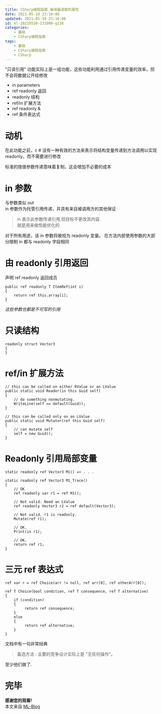 ```yaml
---
title: CSharp编程指南_编译器读取的属性
date: 2021-05-10 23:10:00
updated: 2021-05-10 23:10:00
id: ml-20210510-231000-g138
categories:
	- 基础
	- CSharp编程指南
tags: 
	- 基础
	- CSharp编程指南
	- CSharp
---
```


"只读引用" 功能实际上是一组功能，这些功能利用通过引用传递变量的效率，但不会将数据公开给修改

* in parameters
* ref readonly 返回
* readonly 结构
* ref/in 扩展方法
* ref readonly &
* ref 条件表达式

<!--more-->

# 动机

在此功能之前，c # 没有一种有效的方法来表示将结构变量传递到方法调用以实现 readonly，而不需要进行修改

标准的按值参数传递意味着复制，这会增加不必要的成本

# in 参数

与参数类似 out  
in 参数作为托管引用传递，并具有来自被调用方的其他保证

> in 表示此参数传递引用,但目标不更改其内容.  
> 就是用来做性能优化的

对于所有用途，该 in 参数将被视为 readonly 变量。 在方法内部使用参数的大部分限制 in 都与 readonly 字段相同

# 由 readonly 引用返回

声明 ref readonly 返回成员

```CSharp
public ref readonly T ItemRef(int i)
{
	return ref this.array[i];
}
```
*这些参数也都是不可写的引用*

# 只读结构

```CSharp
readonly struct Vector3
{
}
```

# ref/in 扩展方法

```CSharp
// this can be called on either RValue or an LValue
public static void Reader(in this Guid self)
{
    // do something nonmutating.
    WriteLine(self == default(Guid));
}

// this can be called only on an LValue
public static void Mutator(ref this Guid self)
{
    // can mutate self
    self = new Guid();
}
```

# Readonly 引用局部变量

```CSharp
static readonly ref Vector3 M1() => . . .

static readonly ref Vector3 M1_Trace()
{
    // OK
    ref readonly var r1 = ref M1();

    // Not valid. Need an LValue
    ref readonly Vector3 r2 = ref default(Vector3);

    // Not valid. r1 is readonly.
    Mutate(ref r1);

    // OK.
    Print(in r1);

    // OK.
    return ref r1;
}
```

# 三元 ref 表达式

```CSharp
ref var r = ref Choice(arr != null, ref arr[0], ref otherArr[0]);
```

```CSharp
ref T Choice(bool condition, ref T consequence, ref T alternative)
{
    if (condition)
    {
         return ref consequence;
    }
    else
    {
         return ref alternative;
    }
}
```

文档中有一句非常经典

> 备选方法 : 主要的竞争设计实际上是 "无任何操作"。

至少他们做了.

# 完毕

**感谢您的观看!**  
本文来自 [ML-Blog][ML-Blog_Link]

<!-- 图片 -->

<!-- 链接 -->

<!-- 水印 -->
[ML-Blog_Link]:https://userminghaoli.github.io/ "我的博客"
